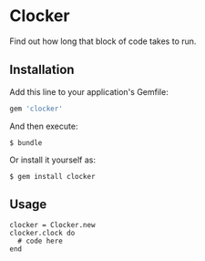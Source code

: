 # Clocker

Find out how long that block of code takes to run.

## Installation

Add this line to your application's Gemfile:

```ruby
gem 'clocker'
```

And then execute:

    $ bundle

Or install it yourself as:

    $ gem install clocker

## Usage

```
clocker = Clocker.new
clocker.clock do
  # code here
end
```